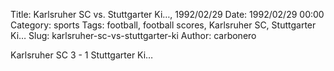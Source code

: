 Title: Karlsruher SC vs. Stuttgarter Ki…, 1992/02/29
Date: 1992/02/29 00:00
Category: sports
Tags: football, football scores, Karlsruher SC, Stuttgarter Ki…
Slug: karlsruher-sc-vs-stuttgarter-ki
Author: carbonero


Karlsruher SC 3 - 1 Stuttgarter Ki…
